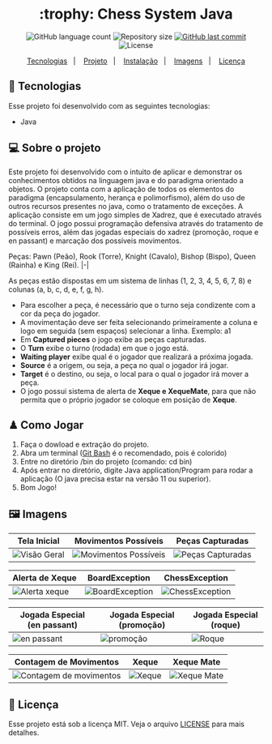 <h1 align="center">
  :trophy: Chess System Java
</h1>

<p align="center">
  <img alt="GitHub language count" src="https://img.shields.io/github/languages/count/GuilhermeManzano/chess-system-java">

  <img alt="Repository size" src="https://img.shields.io/github/repo-size/GenilsonCruzz/chess-system-java.">

  <a href="https://github.com/GenilsonCruzz/chess-system-java./main">
    <img alt="GitHub last commit" src="https://img.shields.io/github/last-commit/GenilsonCruzz/chess-system-java.">
  </a>

 <img alt="License" src="https://img.shields.io/github/license/GenilsonCruzz/chess-system-java.">
</p>
 

<p align="center">
  <a href="#-tecnologias">Tecnologias</a>&nbsp;&nbsp;&nbsp;|&nbsp;&nbsp;&nbsp;
  <a href="#-projeto">Projeto</a>&nbsp;&nbsp;&nbsp;|&nbsp;&nbsp;&nbsp;
  <a href="#%EF%B8%8F-instalacao">Instalação</a>&nbsp;&nbsp;&nbsp;|&nbsp;&nbsp;&nbsp;
  <a href="#%EF%B8%8F-imagens">Imagens</a>&nbsp;&nbsp;&nbsp;|&nbsp;&nbsp;&nbsp;
  <a href="#-licença">Licença</a>
</p>

## 🤖 Tecnologias 

Esse projeto foi desenvolvido com as seguintes tecnologias:

- Java

## 💻 Sobre o projeto
  Este projeto foi desenvolvido com o intuito de aplicar e demonstrar os conhecimentos obtidos na linguagem java e do paradigma orientado a objetos. O projeto conta com a aplicação de todos os elementos do paradigma (encapsulamento, herança e polimorfismo), além do uso de outros recursos presentes no java, como o tratamento de exceções.
A aplicação consiste em um jogo simples de Xadrez, que é executado através do terminal. O jogo possui programação defensiva através do tratamento de possíveis erros, além das jogadas especiais do xadrez (promoção, roque e en passant) e marcação dos possíveis movimentos.
  
Peças: Pawn (Peão), Rook (Torre), Knight (Cavalo), Bishop (Bispo), Queen (Rainha) e King (Rei).
|-|

 As peças estão dispostas em um sistema de linhas (1, 2, 3, 4, 5, 6, 7, 8)  e colunas (a, b, c, d, e, f, g, h).
- Para escolher a peça, é necessário que o turno seja condizente com a cor da peça do jogador.
- A movimentação deve ser feita selecionando primeiramente a  coluna e logo em seguida (sem espaços) selecionar a linha. Exemplo: a1
- Em **Captured pieces** o jogo exibe as peças capturadas.
- O **Turn** exibe o turno (rodada) em que o jogo está.
- **Waiting player** exibe qual é o jogador que realizará a próxima jogada.
- **Source** é a origem, ou seja, a peça no qual o jogador irá jogar.
- **Target** é o destino, ou seja, o local para o qual o jogador irá mover a peça.
- O jogo possui sistema de alerta de **Xeque e XequeMate**, para que não permita que o próprio jogador se coloque em posição de **Xeque**.
  
## ♟ Como Jogar

1. Faça o dowload e extração do projeto. 
2. Abra um terminal ([Git Bash](https://git-scm.com/book/pt-pt/v2/Appendix-A%3A-Git-em-Outros-Ambientes-Git-in-Bash) é o recomendado, pois é colorido)
3. Entre no diretório /bin do projeto (comando: cd bin)
4. Após entrar no diretório, digite Java application/Program para rodar a aplicação (O java precisa estar na versão 11 ou superior).
5. Bom Jogo!

## 🖼️ Imagens

| Tela Inicial   | Movimentos Possíveis | Peças Capturadas | 
|---|---|---|
| ![Visão Geral](https://user-images.githubusercontent.com/106387209/181274608-31e3e11e-df72-48c0-88a9-f11633d5cf9e.png)  | ![Movimentos Possíveis](https://user-images.githubusercontent.com/106387209/181270393-e425a221-9f45-4dc2-af6e-b068e746e8d4.png)  | ![Peças Capturadas](https://user-images.githubusercontent.com/106387209/181270389-dff68d43-00bb-4a85-85ce-133224e1503e.png)  | 

| Alerta de Xeque   | BoardException | ChessException | 
|---|---|---|
| ![Alerta xeque](https://user-images.githubusercontent.com/106387209/181270409-daa01130-a0ae-4312-8e1c-1eda907284a4.png)  | ![BoardException](https://user-images.githubusercontent.com/106387209/181270405-a0bf9515-3f46-4fc8-8a21-d2f599b5a2ab.png)  | ![ChessException](https://user-images.githubusercontent.com/106387209/181270402-705b8d63-128b-4983-9010-697857fd26d9.png)  | 

| Jogada Especial (en passant)  | Jogada Especial (promoção) | Jogada Especial (roque) | 
|---|---|---|
| ![en passant](https://user-images.githubusercontent.com/106387209/181270397-806dfb49-7aae-4563-87a6-c4ca6e8ac095.png)  | ![promoção](https://user-images.githubusercontent.com/106387209/181270386-c2b64508-4a3e-46ae-b2cd-e32ac86dc5d7.png)  | ![Roque](https://user-images.githubusercontent.com/106387209/181270379-98e190be-aeaa-4c63-9c65-372017d7ffb7.png)  | 

| Contagem de Movimentos  | Xeque | Xeque Mate | 
|---|---|---|
| ![Contagem de movimentos](https://user-images.githubusercontent.com/106387209/181270399-d34b513e-9b8f-4e06-b214-925dddb348be.png)  | ![Xeque](https://user-images.githubusercontent.com/106387209/181270363-d4729cae-4a06-4760-8bb6-07290b816205.png)  | ![Xeque Mate](https://user-images.githubusercontent.com/106387209/181270374-02b44616-e711-4ba9-8d7a-1ec41450112a.png)  | 

## 📝 Licença

Esse projeto está sob a licença MIT. Veja o arquivo [LICENSE](LICENSE) para mais detalhes.
